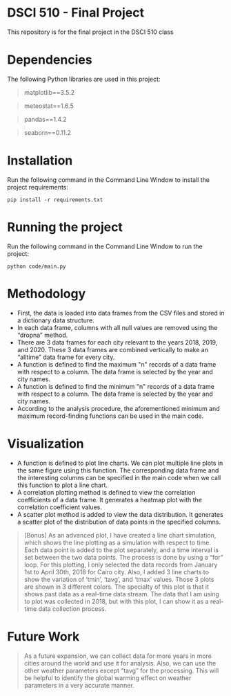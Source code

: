 # DSCI 510 - Final Project 

This repository is for the final project in the DSCI 510 class

# Dependencies

The following Python libraries are used in this project:

> matplotlib==3.5.2

> meteostat==1.6.5

> pandas==1.4.2

> seaborn==0.11.2

# Installation

Run the following command in the Command Line Window to install the project requirements:

```
pip install -r requirements.txt
```

# Running the project

Run the following command in the Command Line Window to run the project:

```
python code/main.py
```

# Methodology

- First, the data is loaded into data frames from the CSV files and stored in a dictionary data structure.
- In each data frame, columns with all null values are removed using the “dropna” method.
- There are 3 data frames for each city relevant to the years 2018, 2019, and 2020. These 3 data frames are combined vertically to make an “alltime” data frame for every city.
- A function is defined to find the maximum "n" records of a data frame with respect to a column. The data frame is selected by the year and city names.
- A function is defined to find the minimum "n" records of a data frame with respect to a column. The data frame is selected by the year and city names.
- According to the analysis procedure, the aforementioned minimum and maximum record-finding functions can be used in the main code.

# Visualization

- A function is defined to plot line charts. We can plot multiple line plots in the same figure using this function. The corresponding data frame and the interesting columns can be specified in the main code when we call this function to plot a line chart.
- A correlation plotting method is defined to view the correlation coefficients of a data frame. It generates a heatmap plot with the correlation coefficient values.
- A scatter plot method is added to view the data distribution. It generates a scatter plot of the distribution of data points in the specified columns.

> [Bonus]
> As an advanced plot, I have created a line chart simulation, which shows the line plotting as a simulation with respect to time. Each data point is added to the plot separately, and a time interval is set between the two data points. The process is done by using a “for” loop. For this plotting, I only selected the data records from January 1st to April 30th, 2018 for Cairo city. Also, I added 3 line charts to show the variation of ‘tmin’, ‘tavg’, and ‘tmax’ values. Those 3 plots are shown in 3 different colors.
> The specialty of this plot is that it shows past data as a real-time data stream. The data that I am using to plot was collected in 2018, but with this plot, I can show it as a real-time data collection process.

# Future Work

> As a future expansion, we can collect data for more years in more cities around the world and use it for analysis. Also, we can use the other weather parameters except “tavg” for the processing. This will be helpful to identify the global warming effect on weather parameters in a very accurate manner.
